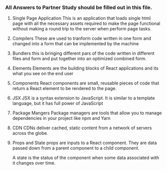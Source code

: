 ### All Answers to Partner Study should be filled out in this file.

1. Single Page Application
    This is an application that loads single html page with all the necessary assets required to make the page functional without making a round trip to the server when perform page tasks.
2. Compilers
    These are used to tranform code written in one form and changed into a form that can be implemented by the machine
3. Bundlers
    this is bringing different pars of the code written in different files and form and put together into an optimized combined form.
4. Elements
    Elements are the building blocks of React applications and its what you see on the end user
5. Components
    React components are small, reusable pieces of code that return a React element to be rendered to the page.
6. JSX
    JSX is a syntax extension to JavaScript. It is similar to a template language, but it has full power of JavaScript
7. Package Mangers
    Package managers are tools that allow you to manage dependencies in your project like npm and Yarn 
8. CDN
    CDNs deliver cached, static content from a network of servers across the globe.
9. Props and State
    props are inputs to a React component. They are data passed down from a parent component to a child component.

    A state is the status of the component when some data associated with it changes over time.